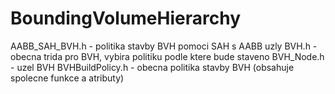 # BoundingVolumeHierarchy

AABB_SAH_BVH.h - politika stavby BVH pomoci SAH s AABB uzly
BVH.h - obecna trida pro BVH, vybira politiku podle ktere bude staveno
BVH_Node.h - uzel BVH
BVHBuildPolicy.h - obecna politika stavby BVH (obsahuje spolecne funkce a atributy)
